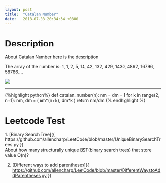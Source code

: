 ```yaml
---
layout: post
title:  "Catalan Number"
date:   2018-07-08 20:34:34 +0800
---
```


<h1>Description</h1>

About Catalan Number [here]({https://en.wikipedia.org/wiki/Catalan_number}) is the description

The array of the number is: 1, 1, 2, 5, 14, 42, 132, 429, 1430, 4862, 16796, 58786....

<image src="https://wikimedia.org/api/rest_v1/media/math/render/svg/34d4f28865115a05a806649a40f84e1bbc736320" />
<hr>
{%highlight python%}
def catalan_number(n):
    nm = dm = 1
    for k in range(2, n+1):
      nm, dm = ( nm*(n+k), dm*k )
    return nm/dm
{% endhighlight %}

<h1>Leetcode Test</h1>
1. [Binary Search Tree]({ https://github.com/allencharp/LeetCode/blob/master/UniqueBinarySearchTrees.py })<br>
About how many structurally unique BST(binary search trees) that store value O(n)?

2. [Different ways to add parentheses]({ https://github.com/allencharp/LeetCode/blob/master/DifferentWaystoAddParentheses.py })

